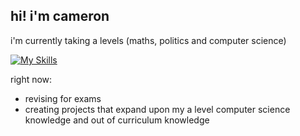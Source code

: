 ## hi! i'm cameron

i'm currently taking a levels (maths, politics and computer science)

[![My Skills](https://skillicons.dev/icons?i=go,lua,cs,c,ts,rust&theme=dark)](https://skillicons.dev)

right now:
- revising for exams
- creating projects that expand upon my a level computer science knowledge and out of curriculum knowledge
